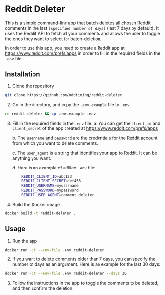 # Reddit Deleter
This is a simple command-line app that batch-deletes all chosen Reddit comments in the last `[specified number of days]` (last 7 days by default). It uses the Reddit API to fetch all your comments and allows the user to toggle the ones they want to select for batch-deletion.

In order to use this app, you need to create a Reddit app at https://www.reddit.com/prefs/apps in order to fill in the required fields in the `.env` file.

## Installation
1. Clone the repository
```bash
git clone https://github.com/oddtiming/reddit-deleter
```
2. Go in the directory, and copy the `.env.example` file to `.env`
```bash
cd reddit-deleter && cp .env.example .env
```
3. Fill in the required fields in the `.env` file.
    a. You can get the `client_id` and `client_secret` of the app created at https://www.reddit.com/prefs/apps

    b. The `username` and `password` are the credentials for the Reddit account from which you want to delete comments.

    c. The `user_agent` is a string that identifies your app to Reddit. It can be anything you want.

    d. Here is an example of a filled `.env` file:
    ```bash
        REDDIT_CLIENT_ID=abc123
        REDDIT_CLIENT_SECRET=def456
        REDDIT_USERNAME=myusername
        REDDIT_PASSWORD=mypassword
        REDDIT_USER_AGENT=comment deleter
    ```
4. Build the Docker image
```bash
docker build -t reddit-deleter .
```

## Usage
1. Run the app
```bash
docker run -it --env-file .env reddit-deleter
```
2. If you want to delete comments older than 7 days, you can specify the number of days as an argument. Here is an example for the last 30 days:
```bash
docker run -it --env-file .env reddit-deleter --days 30
```
3. Follow the instructions in the app to toggle the comments to be deleted, and then confirm the deletion.

